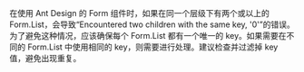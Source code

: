 在使用 Ant Design 的 Form 组件时，如果在同一个层级下有两个或以上的 Form.List，会导致“Encountered two children with the same key, '0'”的错误。为了避免这种情况，应该确保每个 Form.List 都有一个唯一的 key。如果需要在不同的 Form.List 中使用相同的 key，则需要进行处理。建议检查并过滤掉 key 值，避免出现重复。
